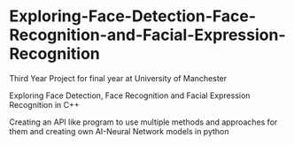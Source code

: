 # Exploring-Face-Detection-Face-Recognition-and-Facial-Expression-Recognition
Third Year Project for final year at University of Manchester

Exploring Face Detection, Face Recognition and Facial Expression Recognition in C++

Creating an API like program to use multiple methods and approaches for them and creating own AI-Neural Network models in python
